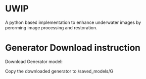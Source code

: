 # UWIP
 A python based implementation to enhance underwater images by perorming image processing and restoration.

# Generator Download instruction
 Download Generator model: <a href = "https://drive.google.com/file/d/1OMNh09_9EYvuZmw9yBLU9sngdv5tDFaS/view?usp=sharing"> </a>

 Copy the downloaded generator to /saved_models/G
